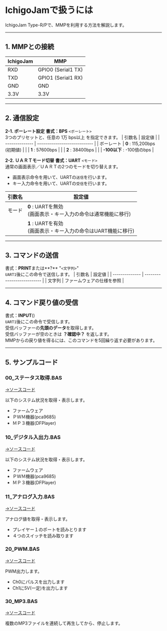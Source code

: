# IchigoJamで扱うには

IchigoJam Type-R/Pで、MMPを利用する方法を解説します。

---
## 1. MMPとの接続
| IchigoJam  | MMP                |
| ---------- | ------------------ |
| RXD        | GPIO0 (Serial1 TX) |
| TXD        | GPIO1 (Serial1 RX) |
| GND        | GND                |
| 3.3V       | 3.3V               |

---
## 2. 通信設定
**2-1. ボーレート設定** 
**書式：BPS** `<ボーレート>`<br>
3つのプリセットと、任意の 1万 bps以上 を指定できます。
| 引数名         | 設定値                       |
| -------------- | ---------------------------- |
| ボーレート     | **0** : 115,200bps (初期値) |
|                | **1** : 57600bps            |
|                | **2** : 38400bps            |
|                | **-100以下** : -100倍のbps  |


**2-2. ＵＡＲＴモード切替** 
**書式：UART** `<モード>`<br>
通常の画面表示／ＵＡＲＴの2つのモードを切り替えます。
- 画面表示命令を用いて、UARTの`送信`を行います。
- キー入力命令を用いて、UARTの`受信`を行います。

| 引数名 | 設定値                       |
| ------ | ---------------------------- |
| モード | **0** : UARTを無効<br>(画面表示・キー入力の命令は通常機能に移行)|
|        | **1** : UARTを有効<br>(画面表示・キー入力の命令はUART機能に移行)|

---
## 3. コマンドの送信
書式：**PRINT**または**?** "`<文字列>`"<br>
`UART1`後にこの命令で送信します。
| 引数名         | 設定値                     |
| -------------- | -------------------------- |
| 文字列         | ファームウェアの仕様を参照 |

---
## 4. コマンド戻り値の受信
書式：**INPUT**()<br>
`UART1`後にこの命令で受信します。<br>
受信バッファーの**先頭のデータ**を取得します。<br>
受信バッファーが空のときは **？確認中？** を返します。<br>
MMPからの戻り値を得るには、このコマンドを5回繰り返す必要があります。

---
## 5. サンプルコード
### 00_ステータス取得.BAS
[→ソースコード](./サンプル/00_ステータス取得.BAS)

以下のシステム状況を取得・表示します。
- ファームウェア
- ＰＷＭ機器(pca9685)
- ＭＰ３機器(DFPlayer)

### 10_デジタル入出力.BAS
[→ソースコード](./サンプル/10_デジタル入出力.BAS)

以下のシステム状況を取得・表示します。
- ファームウェア
- ＰＷＭ機器(pca9685)
- ＭＰ３機器(DFPlayer)

### 11_アナログ入力.BAS
[→ソースコード](./サンプル/11_アナログ入力.BAS)

アナログ値を取得・表示します。
- プレイヤー１のポートを読みとります
- ４つのスイッチを読み取ります

### 20_PWM.BAS
[→ソースコード](./サンプル/20_PWM.BAS)

PWM出力します。
- Ch0にパルスを出力します
- Ch1に5V(一定)を出力します

### 30_MP3.BAS
[→ソースコード](./サンプル/30_MP3.BAS)

複数のMP3ファイルを連続して再生してから、停止します。